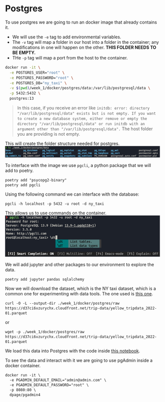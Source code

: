 

# Postgres
To use postgres we are going to run an docker image that already contains it.

* We will use the `-e` tag to add environmental variables.
* The `-v` tag will map a folder in our host into a folder in the container; any modifications in one will happen on the other. **THIS FOLDER NEEDS TO BE EMPTY.**
* THe `-p` tag will map a port from the host to the container.

```bash
docker run -it \
  -e POSTGRES_USER="root" \
  -e POSTGRES_PASSWORD="root" \
  -e POSTGRES_DB="ny_taxi" \
  -v $(pwd)/week_1/docker/postgres/data:/var/lib/postgresql/data \
  -p 5432:5432 \
  postgres:13
```

> In this case, if you receive an error like `initdb: error: directory "/var/lib/postgresql/data" exists but is not empty.
If you want to create a new database system, either remove or empty the directory "/var/lib/postgresql/data" or run initdb with an argument other than "/var/lib/postgresql/data".`
The host folder you are providing is not empty.

This will create the folder structure needed for postgres.
![postgres-folder](images/postgres-folder.png)

To interface with the image we use `pgcli`, a python package that we will add to poetry.
```properties
poetry add "psycopg2-binary"
poetry add pgcli
```
Using the following command we can interface with the database:
```properties
pgcli -h localhost -p 5432 -u root -d ny_taxi
```
This allows us to use commands on the container.
![postgres-cli](images/postgres-cli.png)

We will add jupyter and other packages to our environment to explore the data.
```properties
poetry add jupyter pandas sqlalchemy
```

Now we will download the dataset, which is the NY taxi dataset, which is a common one for experimenting with data tools. The one used is [this one](https://d37ci6vzurychx.cloudfront.net/trip-data/yellow_tripdata_2022-01.parquet).

```properties
curl -O -L --output-dir ./week_1/docker/postgres/raw https://d37ci6vzurychx.cloudfront.net/trip-data/yellow_tripdata_2022-01.parquet
```
or
```properties
wget -p ./week_1/docker/postgres/raw https://d37ci6vzurychx.cloudfront.net/trip-data/yellow_tripdata_2022-01.parquet
```

We load this data into Postgres with the code inside [this notebook](./docker/postgres/data_to_postgres.ipynb).

To see the data and interact with it we are going to use pgAdmin inside a docker container.

```properties
docker run -it \
  -e PGADMIN_DEFAULT_EMAIL="admin@admin.com" \
  -e PGADMIN_DEFAULT_PASSWORD="root" \
  -p 8080:80 \
  dpage/pgadmin4
```